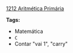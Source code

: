 [1212 Aritmética Primária](https://www.urionlinejudge.com.br/judge/pt/problems/view/1212)

**Tags:**
- Matemática
- `C`
- Contar "vai 1", "carry"
